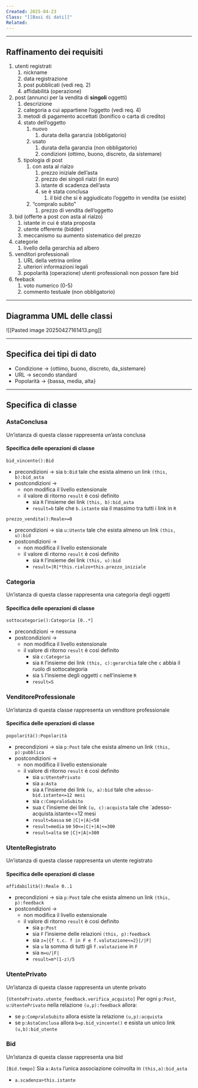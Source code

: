 ```yaml
---
Created: 2025-04-23
Class: "[[Basi di dati]]"
Related:
---
```

---
## Raffinamento dei requisiti
1. utenti registrati
	1. nickname
	2. data registrazione
	3. post pubblicati (vedi req. 2)
	4. affidabilità (operazione)
2. post (annunci per la vendita di **singoli** oggetti)
	1. descrizione
	2. categoria a cui appartiene l’oggetto (vedi req. 4)
	3. metodi di pagamento accettati (bonifico o carta di credito)
	4. stato dell’oggetto
		1. nuovo
			1. durata della garanzia (obbligatorio)
		2. usato
			1. durata della garanzia (non obbligatorio)
			2. condizioni (ottimo, buono, discreto, da sistemare)
	5. tipologia di post
		1. con asta al rialzo
			1. prezzo iniziale dell’asta
			2. prezzo dei singoli rialzi (in euro)
			3. istante di scadenza dell’asta
			4. se è stata conclusa
				1. il bid che si è aggiudicato l’oggetto in vendita (se esiste)
		2. “compralo subito”
			1. prezzo di vendita dell’oggetto
3. bid (offerte a post con asta al rialzo)
	1. istante in cui è stata proposta
	2. utente offerente (bidder)
	3. meccanismo su aumento sistematico del prezzo
4. categorie
	1. livello della gerarchia ad albero
5. venditori professionali
	1. URL della vetrina online
	2. ulteriori informazioni legali
	3. popolarità (operazione)
			utenti professionali non posson fare bid
6. feeback
	1. voto numerico (0-5)
	2. commento testuale (non obbligatorio)

---
## Diagramma UML delle classi
![[Pasted image 20250427161413.png]]

---
## Specifica dei tipi di dato
- Condizione → {ottimo, buono, discreto, da_sistemare}
- URL → secondo standard
- Popolarità → {bassa, media, alta}
---
## Specifica di classe
### AstaConclusa
Un’istanza di questa classe rappresenta un’asta conclusa
#### Specifica delle operazioni di classe
`bid_vincente():Bid`
- precondizioni → sia `b:Bid` tale che esista almeno un link `(this, b):bid_asta`
- postcondizioni →
	- non modifica il livello estensionale
	- il valore di ritorno `result` è così definito
		- sia `R` l’insieme dei link `(this, b):bid_asta`
		- `result=b` tale che `b.istante` sia il massimo tra tutti i link in `R`

`prezzo_vendita():Reale>=0`
- precondizioni → sia `u:Utente` tale che esista almeno un link `(this, u):bid`
- postcondizioni →
	- non modifica il livello estensionale
	- il valore di ritorno `result` è così definito
		- sia `R` l’insieme dei link `(this, u):bid`
		- `result=|R|*this.rialzo+this.prezzo_iniziale`

### Categoria
Un’istanza di questa classe rappresenta una categoria degli oggetti
#### Specifica delle operazioni di classe
`sottocategorie():Categoria [0..*]`
- precondizioni → nessuna
- postcondizioni →
	- non modifica il livello estensionale
	- il valore di ritorno `result` è così definito
		- sia `c:Categoria`
		- sia `R` l’insieme dei link `(this, c):gerarchia` tale che `c` abbia il ruolo di sottocategoria
		- sia `S` l’insieme degli oggetti `c` nell’insieme `R`
		- `result=S`

### VenditoreProfessionale
Un’istanza di questa classe rappresenta un venditore professionale
#### Specifica delle operazioni di classe
`popolarità():Popolarità`
- precondizioni → sia `p:Post` tale che esista almeno un link `(this, p):pubblica`
- postcondizioni →
	- non modifica il livello estensionale
	- il valore di ritorno `result` è così definito
		- sia `u:UtentePrivato`
		- sia `a:Asta`
		- sia `A` l’insieme dei link `(u, a):bid` tale che `adesso-bid.istante<=12 mesi`
		- sia `c:CompraloSubito`
		- sua `C` l’insieme dei link `(u, c):acquista` tale che `adesso-acquista.istante<=12 mesi
		- `result=bassa` se `|C|+|A|<50`
		- `result=media` se `50<=|C|+|A|<=300`
		- `result=alta` se `|C|+|A|>300`

### UtenteRegistrato
Un’istanza di questa classe rappresenta un utente registrato
#### Specifica delle operazioni di classe
`affidabilità():Reale 0..1`
- precondizioni → sia `p:Post` tale che esista almeno un link `(this, p):feedback`
- postcondizioni →
	- non modifica il livello estensionale
	- il valore di ritorno `result` è così definito
		- sia `p:Post`
		- sia `F` l’insieme delle relazioni `(this, p):feedback`
		- sia `z=|{f t.c. f in F e f.valutazione<=2}|/|F|`
		- sia `u` la somma di tutti gli `f.valutazione` in `F`
		- sia `m=u/|F|`
		- `result=m*(1-z)/5`

### UtentePrivato
Un’istanza di questa classe rappresenta un utente privato

`[UtentePrivato.utente_feedback.verifica_acquisto]`
Per ogni `p:Post`, `u:UtentePrivato` nella relazione `(u,p):feedback` allora:
- se `p:CompraloSubito` allora esiste la relazione `(u,p):acquista`
- se `p:AstaConclusa` allora `b=p.bid_vincente()` e esista un unico link `(u,b):bid_utente`

### Bid
Un’istanza di questa classe rappresenta una bid

`[Bid.tempo]`
Sia `a:Asta` l’unica associazione coinvolta in `(this,a):bid_asta`
- `a.scadenza>this.istante`
